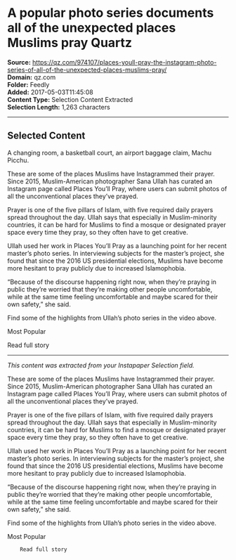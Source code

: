# A popular photo series documents all of the unexpected places Muslims pray Quartz

**Source:** https://qz.com/974107/places-youll-pray-the-instagram-photo-series-of-all-of-the-unexpected-places-muslims-pray/  
**Domain:** qz.com  
**Folder:** Feedly  
**Added:** 2017-05-03T11:45:08  
**Content Type:** Selection Content Extracted  
**Selection Length:** 1,263 characters  


---

## Selected Content

A changing room, a basketball court, an airport baggage claim, Machu Picchu.

These are some of the places Muslims have Instagrammed their prayer. Since 2015, Muslim-American photographer Sana Ullah has curated an Instagram page called Places You’ll Pray, where users can submit photos of all the unconventional places they’ve prayed.

Prayer is one of the five pillars of Islam, with five required daily prayers spread throughout the day. Ullah says that especially in Muslim-minority countries, it can be hard for Muslims to find a mosque or designated prayer space every time they pray, so they often have to get creative.

Ullah used her work in Places You’ll Pray as a launching point for her recent master’s photo series. In interviewing subjects for the master’s project, she found that since the 2016 US presidential elections, Muslims have become more hesitant to pray publicly due to increased Islamophobia.

“Because of the discourse happening right now, when they’re praying in public they’re worried that they’re making other people uncomfortable, while at the same time feeling uncomfortable and maybe scared for their own safety,” she said.

Find some of the highlights from Ullah’s photo series in the video above.

Most Popular

Read full story

---

*This content was extracted from your Instapaper Selection field.*

These are some of the places Muslims have Instagrammed their prayer. Since 2015, Muslim-American photographer Sana Ullah has curated an Instagram page called Places You’ll Pray, where users can submit photos of all the unconventional places they’ve prayed.

Prayer is one of the five pillars of Islam, with five required daily prayers spread throughout the day. Ullah says that especially in Muslim-minority countries, it can be hard for Muslims to find a mosque or designated prayer space every time they pray, so they often have to get creative.

Ullah used her work in Places You’ll Pray as a launching point for her recent master’s photo series. In interviewing subjects for the master’s project, she found that since the 2016 US presidential elections, Muslims have become more hesitant to pray publicly due to increased Islamophobia.

“Because of the discourse happening right now, when they’re praying in public they’re worried that they’re making other people uncomfortable, while at the same time feeling uncomfortable and maybe scared for their own safety,” she said.

Find some of the highlights from Ullah’s photo series in the video above.

Most Popular

		Read full story
